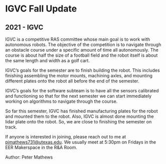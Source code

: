# IGVC Fall Update
## 2021 - IGVC

IGVC is a competitive RAS committee whose main goal is to work with autonomous robots. The objective of the competition is to navigate through an obstacle course under a specific amount of time all autonomously. The course is about half the size of a football field and the robot itself is about the same length and width as a golf cart. <!--more-->

IGVC’s goals for the semester are to finish building the robot. This includes finishing assembling the motor mounts, machining axles, and mounting different plates onto the robot all before the end of the semester.

IGVC’s goals for the software subteam is to have all the sensors calibrated and functioning so that for the next semester we can start immediately working on algorithms to navigate through the course.

So far this semester, IGVC has finished manufacturing plates for the robot and mounted them to the robot. Also, IGVC is almost done mounting the lidar plate onto the robot. So, we are close to finishing the semester on track. 

If anyone is interested in joining, please reach out to me at [pjmathews731@utexas.edu](mailto:pjmathews731@utexas.edu). We usually meet at 5:30pm on Fridays in the EER Makerspace in the R&A Room.


Author: Peter Mathews